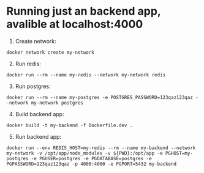 # Running just an backend app, avalible at localhost:4000

1. Create network:
```
docker network create my-network
```
2. Run redis:
```
docker run --rm --name my-redis --network my-network redis
```
3. Run postgres:
```
docker run --rm --name my-postgres -e POSTGRES_PASSWORD=123qaz123qaz --network my-network postgres
```
4. Build backend app:
```
docker build -t my-backend -f Dockerfile.dev .
```
5. Run backend app:
```
docker run --env REDIS_HOST=my-redis --rm --name my-backend --network my-network -v /opt/app/node_modules -v ${PWD}:/opt/app -e PGHOST=my-postgres -e PGUSER=postgres -e PGDATABASE=postgres -e PGPASSWORD=123qaz123qaz -p 4000:4000 -e PGPORT=5432 my-backend
```
